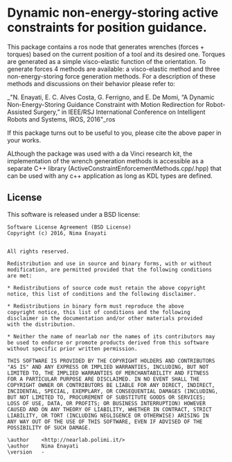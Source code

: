 # Dynamic non-energy-storing active constraints for position guidance.

This package contains a ros node that generates wrenches (forces + torques) 
based on the current position of a tool and its desired one. Torques are 
generated as a simple visco-elastic function of the orientation. To generate 
forces 4 methods are available: a visco-elastic method and three 
non-energy-storing force generation methods. For a description of these 
methods and discussions on their behavior please refer to:

_"N. Enayati, E. C. Alves Costa, G. Ferrigno, and E. De Momi, “A Dynamic 
Non-Energy-Storing Guidance Constraint with Motion Redirection for 
Robot-Assisted Surgery,” in IEEE/RSJ International Conference on Intelligent 
Robots and Systems, IROS, 2016"_ros

If this package turns out to be useful to you, please cite the above paper in
your works.

ALthough the package was used with a da Vinci research kit, the implementation
of the wrench generation methods is accessible as a separate C++ library 
(ActiveConstraintEnforcementMethods.cpp/.hpp) that can be used with any c++ 
application as long as KDL types are defined. 


## License

This software is released under a BSD license:

    Software License Agreement (BSD License)
    Copyright (c) 2016, Nima Enayati


    All rights reserved.

    Redistribution and use in source and binary forms, with or without
    modification, are permitted provided that the following conditions
    are met:

    * Redistributions of source code must retain the above copyright
    notice, this list of conditions and the following disclaimer.

    * Redistributions in binary form must reproduce the above
    copyright notice, this list of conditions and the following
    disclaimer in the documentation and/or other materials provided
    with the distribution.

    * Neither the name of nearlab nor the names of its contributors may
    be used to endorse or promote products derived from this software
    without specific prior written permission.

    THIS SOFTWARE IS PROVIDED BY THE COPYRIGHT HOLDERS AND CONTRIBUTORS
    "AS IS" AND ANY EXPRESS OR IMPLIED WARRANTIES, INCLUDING, BUT NOT
    LIMITED TO, THE IMPLIED WARRANTIES OF MERCHANTABILITY AND FITNESS
    FOR A PARTICULAR PURPOSE ARE DISCLAIMED. IN NO EVENT SHALL THE
    COPYRIGHT OWNER OR CONTRIBUTORS BE LIABLE FOR ANY DIRECT, INDIRECT,
    INCIDENTAL, SPECIAL, EXEMPLARY, OR CONSEQUENTIAL DAMAGES (INCLUDING,
    BUT NOT LIMITED TO, PROCUREMENT OF SUBSTITUTE GOODS OR SERVICES;
    LOSS OF USE, DATA, OR PROFITS; OR BUSINESS INTERRUPTION) HOWEVER
    CAUSED AND ON ANY THEORY OF LIABILITY, WHETHER IN CONTRACT, STRICT
    LIABILITY, OR TORT (INCLUDING NEGLIGENCE OR OTHERWISE) ARISING IN
    ANY WAY OUT OF THE USE OF THIS SOFTWARE, EVEN IF ADVISED OF THE
    POSSIBILITY OF SUCH DAMAGE.

    \author    <http://nearlab.polimi.it/>
    \author    Nima Enayati
    \version   -
